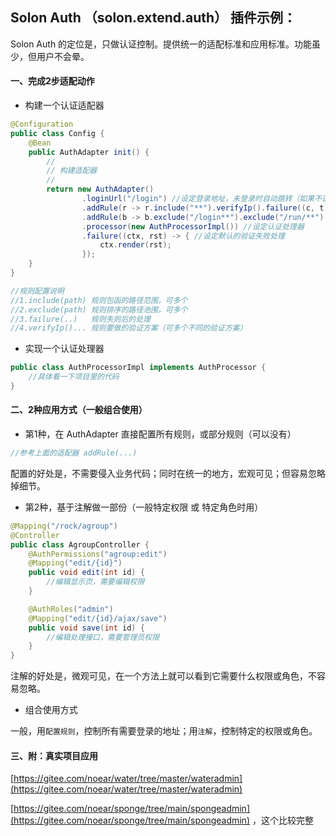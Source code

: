 
## Solon Auth （solon.extend.auth） 插件示例：

Solon Auth 的定位是，只做认证控制。提供统一的适配标准和应用标准。功能虽少，但用户不会晕。

#### 一、完成2步适配动作

* 构建一个认证适配器

```java
@Configuration
public class Config {
    @Bean
    public AuthAdapter init() {
        //
        // 构建适配器
        //
        return new AuthAdapter()
                .loginUrl("/login") //设定登录地址，未登录时自动跳转（如果不设定，则输出401错误）
                .addRule(r -> r.include("**").verifyIp().failure((c, t) -> c.output("你的IP不在白名单"))) //添加规则
                .addRule(b -> b.exclude("/login**").exclude("/run/**").verifyPath()) //添加规则
                .processor(new AuthProcessorImpl()) //设定认证处理器
                .failure((ctx, rst) -> { //设定默认的验证失败处理
                    ctx.render(rst);
                });
    }
}

//规则配置说明
//1.include(path) 规则包函的路径范围，可多个
//2.exclude(path) 规则排序的路径池围，可多个
//3.failure(..)   规则失则后的处理
//4.verifyIp()... 规则要做的验证方案（可多个不同的验证方案）

```

* 实现一个认证处理器 

```java
public class AuthProcessorImpl implements AuthProcessor {
    //具体看一下项目里的代码
}
```

#### 二、2种应用方式（一般组合使用）

* 第1种，在 AuthAdapter 直接配置所有规则，或部分规则（可以没有）

```java
//参考上面的适配器 addRule(...)
```

配置的好处是，不需要侵入业务代码；同时在统一的地方，宏观可见；但容易忽略掉细节。

* 第2种，基于注解做一部份（一般特定权限 或 特定角色时用）

```java
@Mapping("/rock/agroup")
@Controller
public class AgroupController {
    @AuthPermissions("agroup:edit")
    @Mapping("edit/{id}")
    public void edit(int id) {
        //编辑显示页，需要编辑权限
    }

    @AuthRoles("admin")
    @Mapping("edit/{id}/ajax/save")
    public void save(int id) {
        //编辑处理接口，需要管理员权限
    }
}
```

注解的好处是，微观可见，在一个方法上就可以看到它需要什么权限或角色，不容易忽略。

* 组合使用方式

一般，用`配置规则`，控制所有需要登录的地址；用`注解`，控制特定的权限或角色。

#### 三、附：真实项目应用

[https://gitee.com/noear/water/tree/master/wateradmin](https://gitee.com/noear/water/tree/master/wateradmin)

[https://gitee.com/noear/sponge/tree/main/spongeadmin](https://gitee.com/noear/sponge/tree/main/spongeadmin) ，这个比较完整
